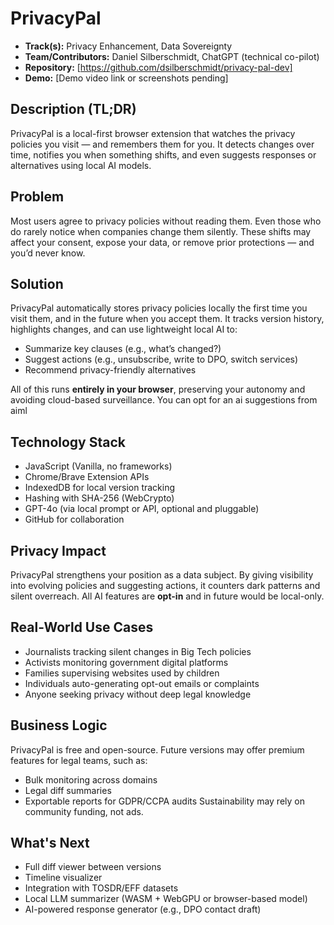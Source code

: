 # PrivacyPal

- **Track(s):** Privacy Enhancement, Data Sovereignty
- **Team/Contributors:** Daniel Silberschmidt, ChatGPT (technical co-pilot)
- **Repository:** [https://github.com/dsilberschmidt/privacy-pal-dev]
- **Demo:** [Demo video link or screenshots pending]

## Description (TL;DR)
PrivacyPal is a local-first browser extension that watches the privacy policies you visit — and remembers them for you. It detects changes over time, notifies you when something shifts, and even suggests responses or alternatives using local AI models.

## Problem
Most users agree to privacy policies without reading them. Even those who do rarely notice when companies change them silently. These shifts may affect your consent, expose your data, or remove prior protections — and you’d never know.

## Solution
PrivacyPal automatically stores privacy policies locally the first time you visit them, and in the future when you accept them. It tracks version history, highlights changes, and can use lightweight local AI to:
- Summarize key clauses (e.g., what’s changed?)
- Suggest actions (e.g., unsubscribe, write to DPO, switch services)
- Recommend privacy-friendly alternatives

All of this runs **entirely in your browser**, preserving your autonomy and avoiding cloud-based surveillance. You can opt for an ai suggestions from aiml

## Technology Stack
- JavaScript (Vanilla, no frameworks)
- Chrome/Brave Extension APIs
- IndexedDB for local version tracking
- Hashing with SHA-256 (WebCrypto)
- GPT-4o (via local prompt or API, optional and pluggable)
- GitHub for collaboration

## Privacy Impact
PrivacyPal strengthens your position as a data subject. By giving visibility into evolving policies and suggesting actions, it counters dark patterns and silent overreach. All AI features are **opt-in** and in future would  be local-only. 

## Real-World Use Cases
- Journalists tracking silent changes in Big Tech policies
- Activists monitoring government digital platforms
- Families supervising websites used by children
- Individuals auto-generating opt-out emails or complaints
- Anyone seeking privacy without deep legal knowledge

## Business Logic
PrivacyPal is free and open-source. Future versions may offer premium features for legal teams, such as:
- Bulk monitoring across domains
- Legal diff summaries
- Exportable reports for GDPR/CCPA audits
Sustainability may rely on community funding, not ads.

## What's Next
- Full diff viewer between versions
- Timeline visualizer
- Integration with TOSDR/EFF datasets
- Local LLM summarizer (WASM + WebGPU or browser-based model)
- AI-powered response generator (e.g., DPO contact draft)
